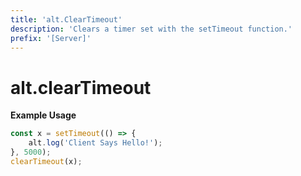 ```yaml
---
title: 'alt.ClearTimeout'
description: 'Clears a timer set with the setTimeout function.'
prefix: '[Server]'
---
```


# alt.clearTimeout

**Example Usage**

```js
const x = setTimeout(() => {
    alt.log('Client Says Hello!');
}, 5000);
clearTimeout(x);
```
